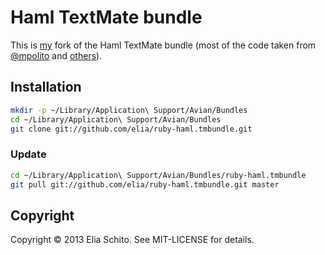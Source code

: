 # Haml TextMate bundle

This is [my][] fork of the Haml TextMate bundle (most of the code taken from [@mpolito][] and [others][]).

## Installation

```bash
mkdir -p ~/Library/Application\ Support/Avian/Bundles
cd ~/Library/Application\ Support/Avian/Bundles
git clone git://github.com/elia/ruby-haml.tmbundle.git
```

### Update

```bash
cd ~/Library/Application\ Support/Avian/Bundles/ruby-haml.tmbundle
git pull git://github.com/elia/ruby-haml.tmbundle.git master
```


## Copyright

Copyright © 2013 Elia Schito. See MIT-LICENSE for details.


[my]: https://github.com/elia
[@mpolito]: https://github.com/mpolito
[others]: https://github.com/search?q=ruby%20haml%20tmbundle&source=c

